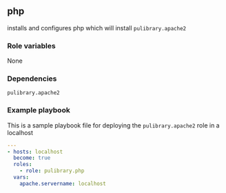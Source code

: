 ## php

installs and configures php which will install `pulibrary.apache2`

### Role variables

None

### Dependencies

`pulibrary.apache2`

### Example playbook

This is a sample playbook file for deploying the `pulibrary.apache2` role in a localhost

```yaml
---
- hosts: localhost
  become: true
  roles:
    - role: pulibrary.php
  vars:
    apache.servername: localhost
```
